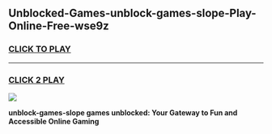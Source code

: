 
## Unblocked-Games-unblock-games-slope-Play-Online-Free-wse9z
<h3>
<a href="https://premium76.site?title=unblock-games-slope&ref=26A">CLICK TO PLAY</a></h3>
<hr>

<h3>
<a href="https://premium76.site?title=unblock-games-slope&ref=26A">CLICK 2 PLAY</a>
  
</h3>

<a href="https://premium76.site?title=unblock-games-slope&ref=26A"><img src="https://clearcache.store/games.png"></a>


**unblock-games-slope games unblocked: Your Gateway to Fun and Accessible Online Gaming**
